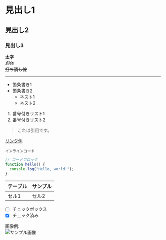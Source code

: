 # 見出し1

## 見出し2

### 見出し3

**太字**  
*斜体*  
~~打ち消し線~~

---

- 箇条書き1
- 箇条書き2
  - ネスト1
  - ネスト2

1. 番号付きリスト1
2. 番号付きリスト2

> これは引用です。

[リンク例](https://example.com)

`インラインコード`

```js
// コードブロック
function hello() {
  console.log("Hello, world!");
}
```

| テーブル | サンプル |
|----------|----------|
| セル1    | セル2    |

- [ ] チェックボックス
- [x] チェック済み

画像例:  
![サンプル画像](https://placehold.jp/150x100.png)